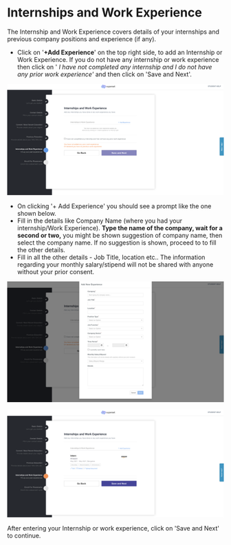 # Internships and Work Experience

The Internship and Work Experience covers details of your internships and previous company positions and experience \(if any\). 

* Click on '**+Add Experience**' on the top right side, to add an Internship or Work Experience. If you do not have any internship or work experience then click on ' _I have not completed any internship and I do not have any prior work experience'_  and then click on 'Save and Next'.

![](../../.gitbook/assets/image%20%28153%29.png)

* On clicking '+ Add Experience' you should see a prompt like the one shown below. 
* Fill in the details like Company Name \(where you had your internship/Work Experience\). **Type the name of the company, wait for a second or two,** you might be shown suggestion of company name, then select the company name. If no suggestion is shown, proceed to to fill the other details.
* Fill in all the other details - Job Title, location etc.. The information regarding your monthly salary/stipend will not be shared with anyone without your prior consent.

![](../../.gitbook/assets/image%20%28152%29.png)

![](../../.gitbook/assets/image%20%28157%29.png)

After entering your Internship or work experience, click on 'Save and Next' to continue.

